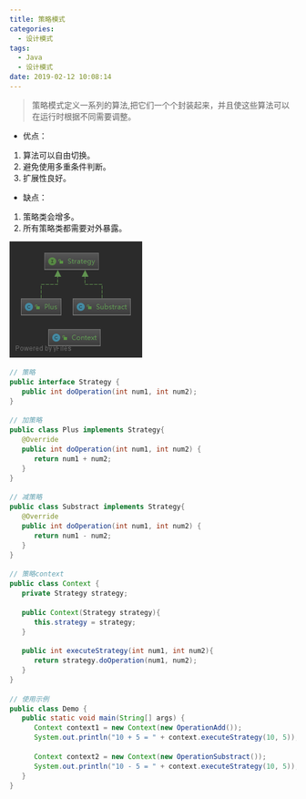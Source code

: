```yaml
---
title: 策略模式
categories: 
  - 设计模式
tags:
  - Java
  - 设计模式
date: 2019-02-12 10:08:14
---
```


> <kbd>策略模式</kbd>定义一系列的算法,把它们一个个封装起来，并且使这些算法可以在运行时根据不同需要调整。

<!-- more -->

- 优点：
1. 算法可以自由切换。 
2. 避免使用多重条件判断。 
3. 扩展性良好。

- 缺点：
1. 策略类会增多。 
2. 所有策略类都需要对外暴露。

![UML](https://raw.githubusercontent.com/chung567115/chung567115.github.io/hexo-blog/blog-img/策略模式.png)

```java
// 策略
public interface Strategy {
   public int doOperation(int num1, int num2);
}

// 加策略
public class Plus implements Strategy{
   @Override
   public int doOperation(int num1, int num2) {
      return num1 + num2;
   }
}

// 减策略
public class Substract implements Strategy{
   @Override
   public int doOperation(int num1, int num2) {
      return num1 - num2;
   }
}

// 策略context
public class Context {
   private Strategy strategy;
 
   public Context(Strategy strategy){
      this.strategy = strategy;
   }
 
   public int executeStrategy(int num1, int num2){
      return strategy.doOperation(num1, num2);
   }
}

// 使用示例
public class Demo {
   public static void main(String[] args) {
      Context context1 = new Context(new OperationAdd());    
      System.out.println("10 + 5 = " + context.executeStrategy(10, 5));
 
      Context context2 = new Context(new OperationSubstract());      
      System.out.println("10 - 5 = " + context.executeStrategy(10, 5));
   }
}
```
